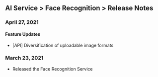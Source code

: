## AI Service > Face Recognition > Release Notes
### April 27, 2021
#### Feature Updates
* [API] Diversification of uploadable image formats

### March 23, 2021
* Released the Face Recognition Service
